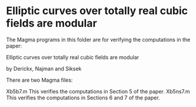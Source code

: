 # Elliptic curves over totally real cubic fields are modular
The Magma programs in this folder are for verifying the computations in the paper:

Elliptic curves over totally real cubic fields are modular

by Derickx, Najman and Siksek

There are two Magma files:

Xb5b7.m		This verifies the computations in Section 5 of the paper.
Xb5ns7.m 	This verifies the computations in Sections 6 and 7 of the paper.
